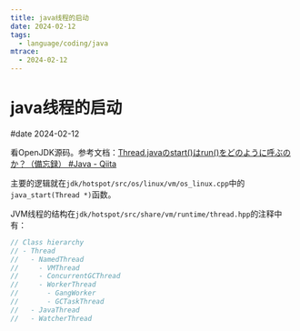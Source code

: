 ```yaml
---
title: java线程的启动
date: 2024-02-12
tags:
  - language/coding/java
mtrace:
  - 2024-02-12
---
```


# java线程的启动

#date 2024-02-12

看OpenJDK源码。参考文档：[Thread.javaのstart()はrun()をどのように呼ぶのか？（備忘録） #Java - Qiita](https://qiita.com/c_keita/items/c2f035dd02c8a5799297)

主要的逻辑就在`jdk/hotspot/src/os/linux/vm/os_linux.cpp`中的`java_start(Thread *)`函数。

JVM线程的结构在`jdk/hotspot/src/share/vm/runtime/thread.hpp`的注释中有：

```cpp
// Class hierarchy
// - Thread
//   - NamedThread
//     - VMThread
//     - ConcurrentGCThread
//     - WorkerThread
//       - GangWorker
//       - GCTaskThread
//   - JavaThread
//   - WatcherThread
```

